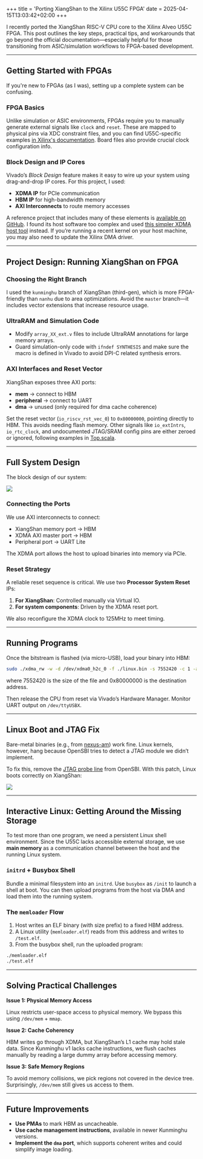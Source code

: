 +++
title = 'Porting XiangShan to the Xilinx U55C FPGA'
date = 2025-04-15T13:03:42+02:00
+++

I recently ported the XiangShan RISC-V CPU core to the Xilinx Alveo U55C FPGA. This post outlines the key steps, practical tips, and workarounds that go beyond the official documentation—especially helpful for those transitioning from ASIC/simulation workflows to FPGA-based development.

---

## Getting Started with FPGAs

If you're new to FPGAs (as I was), setting up a complete system can be confusing.

### FPGA Basics

Unlike simulation or ASIC environments, FPGAs require you to manually generate external signals like `clock` and `reset`. These are mapped to physical pins via XDC constraint files, and you can find U55C-specific examples [in Xilinx's documentation](https://docs.amd.com/r/en-US/ug1469-alveo-u55c/Design-Flows). Board files also provide crucial clock configuration info.

### Block Design and IP Cores

Vivado’s *Block Design* feature makes it easy to wire up your system using drag-and-drop IP cores. For this project, I used:
- **XDMA IP** for PCIe communication
- **HBM IP** for high-bandwidth memory
- **AXI Interconnects** to route memory accesses

A reference project that includes many of these elements is [available on GitHub](https://github.com/SanjayRai/U55C_PCIE_HBM_Referance_design/). I found its host software too complex and used [this simpler XDMA host tool](https://github.com/wengwz/Xilinx-XDMA-Host-Software.git) instead. If you’re running a recent kernel on your host machine, you may also need to update the Xilinx DMA driver.

---

## Project Design: Running XiangShan on FPGA

### Choosing the Right Branch

I used the `kunminghu` branch of XiangShan (third-gen), which is more FPGA-friendly than `nanhu` due to area optimizations. Avoid the `master` branch—it includes vector extensions that increase resource usage.

### UltraRAM and Simulation Code

- Modify `array_XX_ext.v` files to include UltraRAM annotations for large memory arrays.
- Guard simulation-only code with `ifndef SYNTHESIS` and make sure the macro is defined in Vivado to avoid DPI-C related synthesis errors.

### AXI Interfaces and Reset Vector

XiangShan exposes three AXI ports:
- **mem** → connect to HBM
- **peripheral** → connect to UART
- **dma** → unused (only required for dma cache coherence)

Set the reset vector (`io_riscv_rst_vec_0`) to `0x80000000`, pointing directly to HBM. This avoids needing flash memory. Other signals like `io_extIntrs`, `io_rtc_clock`, and undocumented JTAG/SRAM config pins are either zeroed or ignored, following examples in [Top.scala](https://github.com/OpenXiangShan/XiangShan/blob/kunminghu/src/main/scala/top/Top.scala).

---

## Full System Design

The block design of our system:

![](/imgs/blockdesign.png)

### Connecting the Ports

We use AXI interconnects to connect:
- XiangShan memory port → HBM
- XDMA AXI master port → HBM
- Peripheral port → UART Lite

The XDMA port allows the host to upload binaries into memory via PCIe.

### Reset Strategy

A reliable reset sequence is critical. We use two **Processor System Reset** IPs:
1. **For XiangShan**: Controlled manually via Virtual IO.
2. **For system components**: Driven by the XDMA reset port.

We also reconfigure the XDMA clock to 125MHz to meet timing.

---

## Running Programs

Once the bitstream is flashed (via micro-USB), load your binary into HBM:

```sh
sudo ./xdma_rw -w -d /dev/xdma0_h2c_0 -f ./linux.bin -s 7552420 -c 1 -a 0x80000000
```
where 7552420 is the size of the file and 0x80000000 is the destination address.

Then release the CPU from reset via Vivado’s Hardware Manager. Monitor UART output on `/dev/ttyUSBX`.

---

## Linux Boot and JTAG Fix

Bare-metal binaries (e.g., from [nexus-am](https://github.com/OpenXiangShan/nexus-am)) work fine. Linux kernels, however, hang because OpenSBI tries to detect a JTAG module we didn’t implement.

To fix this, remove the [JTAG probe line](https://github.com/riscv-software-src/opensbi/blob/995f226f3f335864d2fca6254af32fa7ab0162e6/platform/generic/platform.c#L250) from OpenSBI. With this patch, Linux boots correctly on XiangShan:

![](/imgs/xiangshanfpga.png)

---

## Interactive Linux: Getting Around the Missing Storage

To test more than one program, we need a persistent Linux shell environment. Since the U55C lacks accessible external storage, we use **main memory** as a communication channel between the host and the running Linux system.

### `initrd` + Busybox Shell

Bundle a minimal filesystem into an `initrd`. Use `busybox` as `/init` to launch a shell at boot. You can then upload programs from the host via DMA and load them into the running system.

### The `memloader` Flow

1. Host writes an ELF binary (with size prefix) to a fixed HBM address.
2. A Linux utility (`memloader.elf`) reads from this address and writes to `/test.elf`.
3. From the busybox shell, run the uploaded program:

```sh
./memloader.elf
./test.elf
```

---

## Solving Practical Challenges

**Issue 1: Physical Memory Access**

Linux restricts user-space access to physical memory. We bypass this using `/dev/mem` + `mmap`.

**Issue 2: Cache Coherency**

HBM writes go through XDMA, but XiangShan’s L1 cache may hold stale data. Since Kunminghu v1 lacks cache instructions, we flush caches manually by reading a large dummy array before accessing memory.

**Issue 3: Safe Memory Regions**

To avoid memory collisions, we pick regions not covered in the device tree. Surprisingly, `/dev/mem` still gives us access to them.

---

## Future Improvements

- **Use PMAs** to mark HBM as uncacheable.
- **Use cache management instructions**, available in newer Kunminghu versions.
- **Implement the `dma` port**, which supports coherent writes and could simplify image loading.
